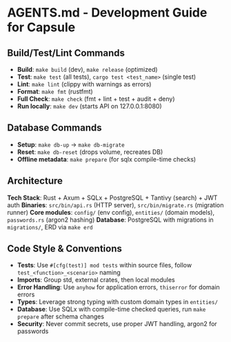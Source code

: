 # AGENTS.md - Development Guide for Capsule

## Build/Test/Lint Commands
- **Build**: `make build` (dev), `make release` (optimized)
- **Test**: `make test` (all tests), `cargo test <test_name>` (single test)
- **Lint**: `make lint` (clippy with warnings as errors)
- **Format**: `make fmt` (rustfmt)
- **Full Check**: `make check` (fmt + lint + test + audit + deny)
- **Run locally**: `make dev` (starts API on 127.0.0.1:8080)

## Database Commands
- **Setup**: `make db-up` → `make db-migrate`
- **Reset**: `make db-reset` (drops volume, recreates DB)
- **Offline metadata**: `make prepare` (for sqlx compile-time checks)

## Architecture
**Tech Stack**: Rust + Axum + SQLx + PostgreSQL + Tantivy (search) + JWT auth
**Binaries**: `src/bin/api.rs` (HTTP server), `src/bin/migrate.rs` (migration runner)
**Core modules**: `config/` (env config), `entities/` (domain models), `passwords.rs` (argon2 hashing)
**Database**: PostgreSQL with migrations in `migrations/`, ERD via `make erd`

## Code Style & Conventions
- **Tests**: Use `#[cfg(test)] mod tests` within source files, follow `test_<function>_<scenario>` naming
- **Imports**: Group std, external crates, then local modules
- **Error Handling**: Use `anyhow` for application errors, `thiserror` for domain errors
- **Types**: Leverage strong typing with custom domain types in `entities/`
- **Database**: Use SQLx with compile-time checked queries, run `make prepare` after schema changes
- **Security**: Never commit secrets, use proper JWT handling, argon2 for passwords
